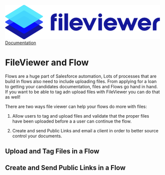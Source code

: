 ![](./quickStartImages/fileviewer.png)
[Documentation](index.md)

# FileViewer and Flow

Flows are a huge part of Salesforce automation, Lots of processes that are build in flows also need to include uploading files. From applying for a loan to getting your candidates documentation, files and Flows go hand in hand. If you want to be able to tag adn upload files with FileViewer you can do that as well!

There are two ways file viewer can help your flows do more with files:

1. Allow users to tag and upload files and validate that the proper files have been uploaded before a a user can continue the flow.

1. Create and send Public Links and email a client in order to better source control your documents.

## Upload and Tag Files in a Flow



## Create and Send Public Links in a Flow